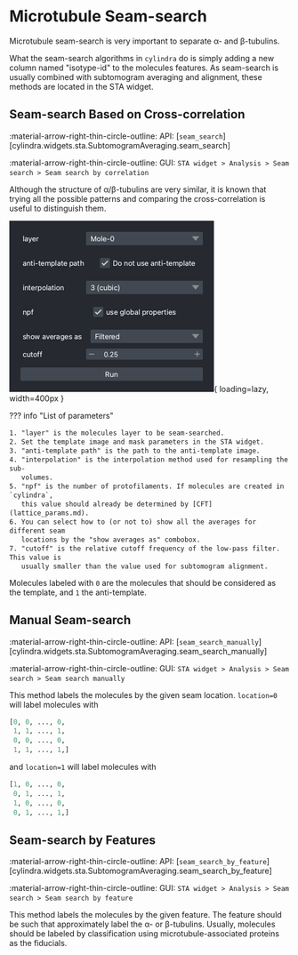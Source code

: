# Microtubule Seam-search

Microtubule seam-search is very important to separate &alpha;- and &beta;-tubulins.

What the seam-search algorithms in `cylindra` do is simply adding a new column named
"isotype-id" to the molecules features. As seam-search is usually combined with
subtomogram averaging and alignment, these methods are located in the STA widget.

## Seam-search Based on Cross-correlation

:material-arrow-right-thin-circle-outline: API: [`seam_search`][cylindra.widgets.sta.SubtomogramAveraging.seam_search]

:material-arrow-right-thin-circle-outline: GUI: `STA widget > Analysis > Seam search > Seam search by correlation`

Although the structure of &alpha;/&beta;-tubulins are very similar, it is known that
trying all the possible patterns and comparing the cross-correlation is useful to
distinguish them.

![Seam search](images/seam_search.png){ loading=lazy, width=400px }

??? info "List of parameters"

    1. "layer" is the molecules layer to be seam-searched.
    2. Set the template image and mask parameters in the STA widget.
    3. "anti-template path" is the path to the anti-template image.
    4. "interpolation" is the interpolation method used for resampling the sub-
       volumes.
    5. "npf" is the number of protofilaments. If molecules are created in `cylindra`,
       this value should already be determined by [CFT](lattice_params.md).
    6. You can select how to (or not to) show all the averages for different seam
       locations by the "show averages as" combobox.
    7. "cutoff" is the relative cutoff frequency of the low-pass filter. This value is
       usually smaller than the value used for subtomogram alignment.

Molecules labeled with `0` are the molecules that should be considered as the template,
and `1` the anti-template.

## Manual Seam-search

:material-arrow-right-thin-circle-outline: API: [`seam_search_manually`][cylindra.widgets.sta.SubtomogramAveraging.seam_search_manually]

:material-arrow-right-thin-circle-outline: GUI: `STA widget > Analysis > Seam search > Seam search manually`

This method labels the molecules by the given seam location. `location=0` will label
molecules with

```python
[0, 0, ..., 0,
 1, 1, ..., 1,
 0, 0, ..., 0,
 1, 1, ..., 1,]
```

and `location=1` will label molecules with

```python
[1, 0, ..., 0,
 0, 1, ..., 1,
 1, 0, ..., 0,
 0, 1, ..., 1,]
```

## Seam-search by Features

:material-arrow-right-thin-circle-outline: API: [`seam_search_by_feature`][cylindra.widgets.sta.SubtomogramAveraging.seam_search_by_feature]

:material-arrow-right-thin-circle-outline: GUI: `STA widget > Analysis > Seam search > Seam search by feature`

This method labels the molecules by the given feature. The feature should be such that
approximately label the &alpha;- or &beta;-tubulins. Usually, molecules should be
labeled by classification using microtubule-associated proteins as the fiducials.
